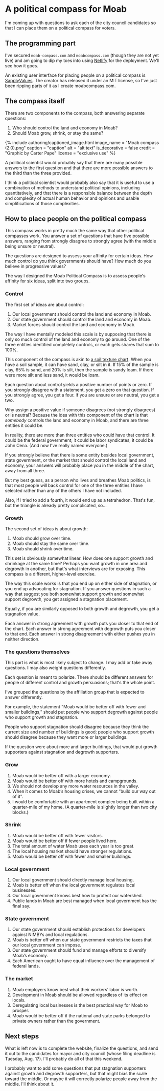 # A political compass for Moab

I'm coming up with questions to ask each of the city council candidates so that I can place them on a political compass for voters.

## The programming part

I've secured `moab-compass.com` and `moabcompass.com` (though they are not yet live) and am going to dip my toes into using [Netlify](https://www.netlify.com) for the deployment. We'll see how it goes.

An existing user interface for placing people on a political compass is [SapplyValues](https://sapplyvalues.github.io). The creator has released it under an MIT license, so I've just been ripping parts of it as I create moabcompass.com.

## The compass itself

There are two components to the compass, both answering separate questions:

1. Who should control the land and economy in Moab?
1. Should Moab grow, shrink, or stay the same?

{% include authoring/captioned_image.html
    image_name = "Moab compass (2.0).png"
    caption = "caption"
    alt = "alt text"
    is_decorative = false
    credit = "Graphic by Carter Pape"
    license = "exclusive use"
%}

A political scientist would probably say that there are many possible answers to the first question and that there are more possible answers to the third than the three provided.

I think a political scientist would probably also say that it is useful to use a combination of methods to understand political opinions, including quantitatively, and that there is a responsible balance between the depth and complexity of actual human behavior and opinions and usable simplifications of those complexities.

## How to place people on the political compass

This compass works in pretty much the same way that other political compasses work. You answer a set of questions that have five possible answers, ranging from strongly disagree to strongly agree (with the middle being unsure or neutral).

The questions are designed to assess your affinity for certain ideas. How much control do you think governments should have? How much do you believe in progressive values?

The way I designed the Moab Political Compass is to assess people's affinity for six ideas, split into two groups.

### Control

The first set of ideas are about control:

1. Our local government should control the land and economy in Moab.
1. Our state government should control the land and economy in Moab.
1. Market forces should control the land and economy in Moab.

The way I have mentally modeled this scale is by supposing that there is only so much control of the land and economy to go around. One of the three entities identified completely controls, or each gets shares that sum to 100%.

This component of the compass is akin to [a soil texture chart](https://www.nrcs.usda.gov/wps/portal/nrcs/detail/soils/survey/?cid=nrcs142p2_054167). When you have a soil sample, it can have sand, clay, or silt in it. If 15% of the sample is clay, 65% is sand, and 20% is silt, then the sample is sandy loam. If there were more silt and less sand, it would be loam.

Each question about control yields a positive number of points or zero. If you strongly disagree with a statement, you get a zero on that question. If you strongly agree, you get a four. If you are unsure or are neutral, you get a two.

Why assign a positive value if someone disagrees (not strongly disagrees) or is neutral? Because the idea with this component of the chart is that *somebody* controls the land and economy in Moab, and there are three entities it could be.

In reality, there are more than three entities who could have that control. It could be the federal government; it could be labor syndicates; it could be John Cena. (And now I've really named everyone.)

If you strongly believe that there is some entity besides local government, state government, or the market that should control the local land and economy, your answers will probably place you in the middle of the chart, away from all three.

But my best guess, as a person who lives and breathes Moab politics, is that most people will back control for one of the three entities I have selected rather than any of the others I have not included.

Also, if I tried to add a fourth, it would end up as a tetrahedron. That's fun, but the triangle is already pretty complicated, so...

### Growth

The second set of ideas is about growth:

1. Moab should grow over time.
1. Moab should stay the same over time.
1. Moab should shrink over time.

This set is obviously somewhat linear. How does one support growth and shrinkage at the same time? Perhaps you want growth in one area and degrowth in another, but that's what interviews are for exposing. This compass is a different, higher-level exercise.

The way this scale works is that you end up on either side of stagnation, or you end up advocating for stagnation. If you answer questions in such a way that suggest you both somewhat support growth and somewhat support degrowth, you get assigned a stagnation placement.

Equally, if you are similarly opposed to both growth and degrowth, you get a stagnation value.

Each answer in strong agreement with growth puts you closer to that end of the chart. Each answer in strong agreement with degrowth puts you closer to that end. Each answer in strong disagreement with either pushes you in neither direction.

### The questions themselves

This part is what is most likely subject to change. I may add or take away questions. I may also weight questions differently.

Each question is meant to polarize. There should be different answers for people of different control and growth persuasions; that's the whole point.

I've grouped the questions by the affiliation group that is expected to answer differently.

For example, the statement "Moab would be better off with fewer and smaller buildings," should put people who support degrowth against people who support growth and stagnation.

People who support stagnation should disagree because they think the current size and number of buildings is good; people who support growth should disagree because they want more or larger buildings.

If the question were about more and larger buildings, that would put growth supporters against stagnation and degrowth supporters.

### Grow

1. Moab would be better off with a larger economy.
1. Moab would be better off with more hotels and campgrounds.
1. We should not develop any more water resources in the valley.
1. When it comes to Moab’s housing crises, we cannot “build our way out of it”.
1. I would be comfortable with an apartment complex being built within a quarter-mile of my home. (A quarter-mile is slightly longer than two city blocks.)

### Shrink

1. Moab would be better off with fewer visitors.
1. Moab would be better off if fewer people lived here.
1. The total amount of water Moab uses each year is too great.
1. The local housing market should have stronger regulations.
1. Moab would be better off with fewer and smaller buildings.

### Local government

1. Our local government should directly manage local housing.
1. Moab is better off when the local government regulates local businesses.
1. Our local government knows best how to protect our watershed.
1. Public lands in Moab are best managed when local government has the final say.

### State government

1. Our state government should establish protections for developers against NIMBYs and local regulations.
1. Moab is better off when our state government restricts the taxes that our local government can impose.
1. Our state government should fund and manage efforts to diversify Moab’s economy.
1. Each American ought to have equal influence over the management of federal lands.

### The market

1. Moab employers know best what their workers’ labor is worth.
1. Development in Moab should be allowed regardless of its effect on locals.
1. Deregulating local businesses is the best practical way for Moab to prosper.
1. Moab would be better off if the national and state parks belonged to private owners rather than the government.

## Next steps

What is left now is to complete the website, finalize the questions, and send it out to the candidates for mayor and city council (whose filing deadline is Tuesday, Aug. 17). I'll probably do all of that this weekend.

I probably want to add some questions that put stagnation supporters against growth and degrowth supporters, but that might bias the scale toward the middle. Or maybe it will correctly polarize people away from the middle. I'll think about it.
